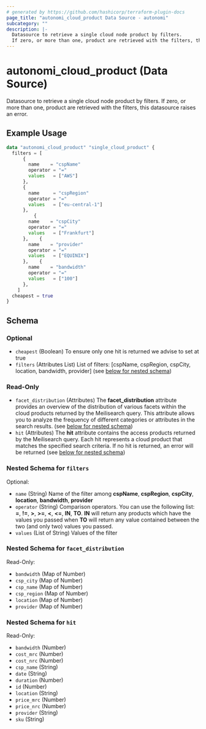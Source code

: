 ```yaml
---
# generated by https://github.com/hashicorp/terraform-plugin-docs
page_title: "autonomi_cloud_product Data Source - autonomi"
subcategory: ""
description: |-
  Datasource to retrieve a single cloud node product by filters.
  If zero, or more than one, product are retrieved with the filters, this datasource raises an error.
---
```


# autonomi_cloud_product (Data Source)

Datasource to retrieve a single cloud node product by filters.
If zero, or more than one, product are retrieved with the filters, this datasource raises an error.

## Example Usage

```terraform
data "autonomi_cloud_product" "single_cloud_product" {
  filters = [
      {
        name    = "cspName"
        operator = "="
        values   = ["AWS"]
      },
      {
        name     = "cspRegion"
        operator = "="
        values   = ["eu-central-1"]
      },
          {
        name    = "cspCity"
        operator = "="
        values   = ["Frankfurt"]
      },    {
        name    = "provider"
        operator = "="
        values   = ["EQUINIX"]
      },    {
        name    = "bandwidth"
        operator = "="
        values   = ["100"]
      },
    ]
  cheapest = true
}
```

<!-- schema generated by tfplugindocs -->
## Schema

### Optional

- `cheapest` (Boolean) To ensure only one hit is returned we advise to set at true
- `filters` (Attributes List) List of filters: [cspName, cspRegion, cspCity, location, bandwidth, provider] (see [below for nested schema](#nestedatt--filters))

### Read-Only

- `facet_distribution` (Attributes) The **facet_distribution** attribute provides an overview of the distribution of various facets
within the cloud products returned by the Meilisearch query. This attribute allows you to analyze the frequency of
different categories or attributes in the search results. (see [below for nested schema](#nestedatt--facet_distribution))
- `hit` (Attributes) The **hit** attribute contains the access products returned by the Meilisearch query.
Each hit represents a cloud product that matches the specified search criteria.
If no hit is returned, an error will be returned (see [below for nested schema](#nestedatt--hit))

<a id="nestedatt--filters"></a>
### Nested Schema for `filters`

Optional:

- `name` (String) Name of the filter among **cspName**, **cspRegion**, **cspCity**, **location**, **bandwidth**, **provider**
- `operator` (String) Comparison operators. You can use the following list: **=**, **!=**, **>**, **>=**, **<**, **<=**, **IN**, **TO**. **IN** will return any products which have the values you passed when **TO** will return any value contained between the two (and only two) values you passed.
- `values` (List of String) Values of the filter


<a id="nestedatt--facet_distribution"></a>
### Nested Schema for `facet_distribution`

Read-Only:

- `bandwidth` (Map of Number)
- `csp_city` (Map of Number)
- `csp_name` (Map of Number)
- `csp_region` (Map of Number)
- `location` (Map of Number)
- `provider` (Map of Number)


<a id="nestedatt--hit"></a>
### Nested Schema for `hit`

Read-Only:

- `bandwidth` (Number)
- `cost_mrc` (Number)
- `cost_nrc` (Number)
- `csp_name` (String)
- `date` (String)
- `duration` (Number)
- `id` (Number)
- `location` (String)
- `price_mrc` (Number)
- `price_nrc` (Number)
- `provider` (String)
- `sku` (String)

